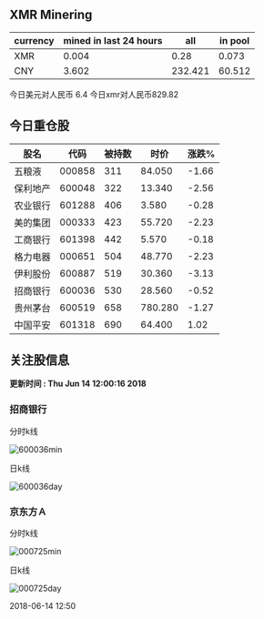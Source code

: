 ## XMR Minering

|currency|mined in last 24 hours|all|in pool|
|---|---|---|---|
|XMR|0.004|0.28|0.073|
|CNY|3.602|232.421|60.512|

今日美元对人民币 6.4	今日xmr对人民币829.82


## 今日重仓股 

|股名|代码|被持数|时价|涨跌%|
|---|---|---|---|---|
|五粮液|000858|311|84.050|-1.66|
|保利地产|600048|322|13.340|-2.56|
|农业银行|601288|406|3.580|-0.28|
|美的集团|000333|423|55.720|-2.23|
|工商银行|601398|442|5.570|-0.18|
|格力电器|000651|504|48.770|-2.23|
|伊利股份|600887|519|30.360|-3.13|
|招商银行|600036|530|28.560|-0.52|
|贵州茅台|600519|658|780.280|-1.27|
|中国平安|601318|690|64.400|1.02|

## 关注股信息
**更新时间 : Thu Jun 14 12:00:16 2018**
### 招商银行 
分时k线

![600036min](http://image.sinajs.cn/newchart/min/n/sh600036.gif)

日k线

![600036day](http://image.sinajs.cn/newchart/daily/n/sh600036.gif)

### 京东方Ａ 
分时k线

![000725min](http://image.sinajs.cn/newchart/min/n/sz000725.gif)

日k线

![000725day](http://image.sinajs.cn/newchart/daily/n/sz000725.gif)

2018-06-14 12:50